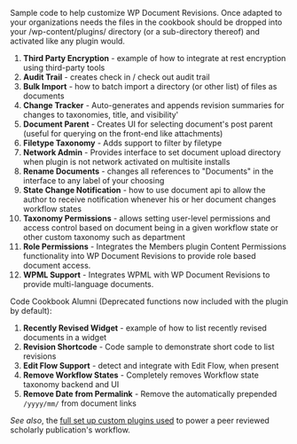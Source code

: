 Sample code to help customize WP Document Revisions. Once adapted to your organizations needs the files in the cookbook should be dropped into your /wp-content/plugins/ directory (or a sub-directory thereof) and activated like any plugin would.

1. **Third Party Encryption** - example of how to integrate at rest encryption using third-party tools
1. **Audit Trail** - creates check in / check out audit trail
1. **Bulk Import** - how to batch import a directory (or other list) of files as documents
1. **Change Tracker** - Auto-generates and appends revision summaries for changes to taxonomies, title, and visibility'
1. **Document Parent** - Creates UI for selecting document's post parent (useful for querying on the front-end like attachments)
1. **Filetype Taxonomy** - Adds support to filter by filetype
1. **Network Admin** - Provides interface to set document upload directory when plugin is not network activated on multisite installs
1. **Rename Documents** - changes all references to "Documents" in the interface to any label of your choosing
1. **State Change Notification** - how to use document api to allow the author to receive notification whenever his or her document changes workflow states 
1. **Taxonomy Permissions** - allows setting user-level permissions and access control based on document being in a given workflow state or other custom taxonomy such as department
1. **Role Permissions** - Integrates the Members plugin Content Permissions functionality into WP Document Revisions to provide role based document access.
1. **WPML Support** - Integrates WPML with WP Document Revisions to provide multi-language documents.

Code Cookbook Alumni (Deprecated functions now included with the plugin by default):

1. **Recently Revised Widget** - example of how to list recently revised documents in a widget
1. **Revision Shortcode** - Code sample to demonstrate short code to list revisions
1. **Edit Flow Support** - detect and integrate with Edit Flow, when present
1. **Remove Workflow States** - Completely removes Workflow state taxonomy backend and UI
1. **Remove Date from Permalink** - Remove the automatically prepended `/yyyy/mm/` from document links

*See also*, the [full set up custom plugins used](https://github.com/benbalter/PCLJ-Members-Workspace) to power a peer reviewed scholarly publication's workflow.